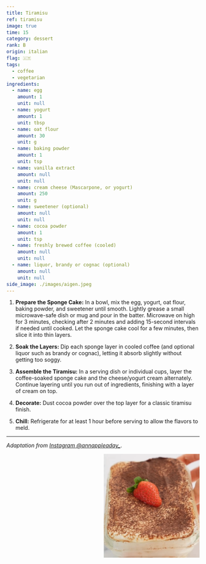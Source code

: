 ```yaml
---
title: Tiramisu
ref: tiramisu
image: true
time: 15
category: dessert
rank: B
origin: italian
flag: 🇮🇹
tags:
  - coffee
  - vegetarian
ingredients:
  - name: egg
    amount: 1
    unit: null
  - name: yogurt
    amount: 1
    unit: tbsp
  - name: oat flour
    amount: 30
    unit: g
  - name: baking powder
    amount: 1
    unit: tsp
  - name: vanilla extract
    amount: null
    unit: null
  - name: cream cheese (Mascarpone, or yogurt)
    amount: 250
    unit: g
  - name: sweetener (optional)
    amount: null
    unit: null
  - name: cocoa powder
    amount: 1
    unit: tsp
  - name: freshly brewed coffee (cooled)
    amount: null
    unit: null
  - name: liquor, brandy or cognac (optional)
    amount: null
    unit: null
side_image: ./images/aigen.jpeg
---
```




1. **Prepare the Sponge Cake:** In a bowl, mix the egg, yogurt, oat flour, baking powder, and sweetener until smooth.
Lightly grease a small microwave-safe dish or mug and pour in the batter.
Microwave on high for 3 minutes, checking after 2 minutes and adding 15-second intervals if needed until cooked.
Let the sponge cake cool for a few minutes, then slice it into thin layers.

2. **Soak the Layers:** Dip each sponge layer in cooled coffee (and optional liquor such as brandy or cognac), letting it absorb slightly without getting too soggy.

3. **Assemble the Tiramisu:** In a serving dish or individual cups, layer the coffee-soaked sponge cake and the cheese/yogurt cream alternately.
Continue layering until you run out of ingredients, finishing with a layer of cream on top.

4. **Decorate:** Dust cocoa powder over the top layer for a classic tiramisu finish.

5. **Chill:** Refrigerate for at least 1 hour before serving to allow the flavors to meld.

---

_Adaptation from [Instagram @annappleaday_](https://www.instagram.com/reel/CompRAejeHl/?utm_source=ig_web_copy_link&igsh=MzRlODBiNWFlZA==)_.

<img src="images/tiramisu.png" style="width:250px; float:right;"/>